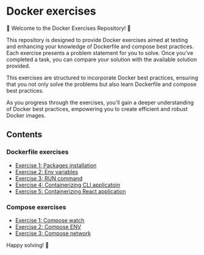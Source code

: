 # Docker exercises

🐳 Welcome to the Docker Exercises Repository! 🚀

This repository is designed to provide Docker exercises aimed at testing and enhancing your knowledge of Dockerfile and compose best practices. Each exercise presents a problem statement for you to solve. Once you've completed a task, you can compare your solution with the available solution provided.

This exercises are structured to incorporate Docker best practices, ensuring that you not only solve the problems but also learn Dockerfile and compose best practices.

As you progress through the exercises, you'll gain a deeper understanding of Docker best practices, empowering you to create efficient and robust Docker images.

## Contents

### Dockerfile exercises
 - [Exercise 1: Packages installation](./Dockerfile/exercise1/)
 - [Exercise 2: Env variables](./Dockerfile/exercise2/)
 - [Exercise 3: RUN command](./Dockerfile/exercise3/)
 - [Exercise 4: Containerizing CLI applicatoin](./Dockerfile/exercise4/)
 - [Exercise 5: Containerizing React application](./Dockerfile/exercise5/)


### Compose exercises
- [Exercise 1: Compose watch](./compose/exercise1/)
- [Exercise 2: Compose ENV](./compose/exercise2/)
- [Exercise 3: Compose network](./compose/exercise3/)

Happy solving! 🎉
